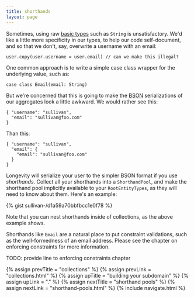 ```yaml
---
title: shorthands
layout: page
---
```


Sometimes, using raw [basic types](basics.html) such as `String` is
unsatisfactory. We'd like a little more specificity in our types, to
help our code self-document, and so that we don't, say, overwrite a
username with an email:

    user.copy(user.username = user.email) // can we make this illegal?

One common approach is to write a simple case class wrapper for the
underlying value, such as:

    case class Email(email: String)

But we're concerned that this is going to make the
[BSON](http://bsonspec.org/) serializations of our aggregates look a
little awkward. We would rather see this:

    { "username": "sullivan",
      "email": "sullivan@foo.com"
    }

Than this:

    { "username": "sullivan",
      "email": {
        "email": "sullivan@foo.com"
      }
    }

Longevity will serialize your user to the simpler BSON format if you
use _shorthands_. Collect all your shorthands into a `ShorthandPool`,
and make the shorthand pool implicitly available to your
`RootEntityTypes`, as they will need to know about them. Here's an
example:

{% gist sullivan-/d1a59a70bbfbcc1e0f78 %}

Note that you can nest shorthands inside of collections, as the above
example shows.

Shorthands like `Email` are a natural place to put constraint
validations, such as the well-formedness of an email address. Please
see the chapter on enforcing constraints for more information.

TODO: provide line to enforcing constraints chapter

{% assign prevTitle = "collections" %}
{% assign prevLink = "collections.html" %}
{% assign upTitle = "building your subdomain" %}
{% assign upLink = "." %}
{% assign nextTitle = "shorthand pools" %}
{% assign nextLink = "shorthand-pools.html" %}
{% include navigate.html %}

